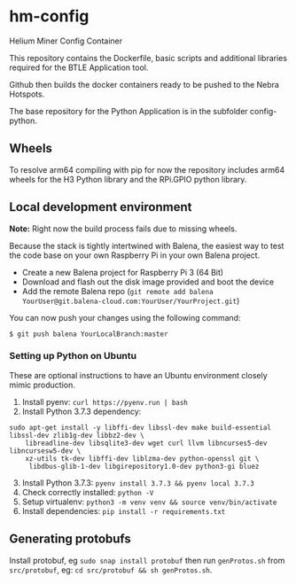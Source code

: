 # hm-config
Helium Miner Config Container

This repository contains the Dockerfile, basic scripts  and additional libraries required for the BTLE Application tool.

Github then builds the docker containers ready to be pushed to the Nebra Hotspots.

The base repository for the Python Application is in the subfolder config-python.

## Wheels
To resolve arm64 compiling with pip for now the repository includes arm64 wheels for the H3 Python library and the RPi.GPIO python library.

## Local development environment

**Note:** Right now the build process fails due to missing wheels.

Because the stack is tightly intertwined with Balena, the easiest way to test the code base on your own Raspberry Pi in your own Balena project.

* Create a new Balena project for Raspberry Pi 3 (64 Bit)
* Download and flash out the disk image provided and boot the device
* Add the remote Balena repo (`git remote add balena YourUser@git.balena-cloud.com:YourUser/YourProject.git`)

You can now push your changes using the following command:

```
$ git push balena YourLocalBranch:master
```

### Setting up Python on Ubuntu

These are optional instructions to have an Ubuntu environment closely mimic production.

1. Install pyenv: `curl https://pyenv.run | bash`
2. Install Python 3.7.3 dependency: 

```
sudo apt-get install -y libffi-dev libssl-dev make build-essential libssl-dev zlib1g-dev libbz2-dev \
    libreadline-dev libsqlite3-dev wget curl llvm libncurses5-dev libncursesw5-dev \
    xz-utils tk-dev libffi-dev liblzma-dev python-openssl git \
     libdbus-glib-1-dev libgirepository1.0-dev python3-gi bluez
```
3. Install Python 3.7.3: `pyenv install 3.7.3 && pyenv local 3.7.3`
4. Check correctly installed: `python -V`
5. Setup virtualenv: `python3 -m venv venv && source venv/bin/activate`
6. Install dependencies: `pip install -r requirements.txt`

## Generating protobufs

Install protobuf, eg `sudo snap install protobuf` then run `genProtos.sh` from `src/protobuf`, eg: `cd src/protobuf && sh genProtos.sh`.
